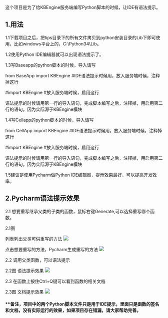 这个项目是为了给KBEngine服务端编写Python脚本的时候，让IDE有语法提示。

## 1.用法
1.1下载项目之后，把tips目录下的所有文件拷贝到python安装目录的Lib下即可使用，比如windows平台上的，C:\Python34\Lib。


1.2使用Python IDE编辑器就可以出现语法提示了。


1.3写Baseapp的python脚本的时候，导入请写


from  BaseApp import KBEngine #IDE语法提示时候用，放入服务端时候，注释掉这行


\#import KBEngine #放入服务端时候，启用这行



语法提示的时候请用第一行的导入语句，完成脚本编写之后，注释掉，用启用第二行的语句。因为实际源于KBEngine模块

1.4写Cellapp的python脚本的时候，导入请写

from  CellApp import KBEngine #IDE语法提示时候用，放入服务端时候，注释掉这行


\#import KBEngine #放入服务端时候，启用这行

语法提示的时候请用第一行的导入语句，完成脚本编写之后，注释掉，用启用第二行的语句。因为实际源于KBEngine模块

1.5建议是使用Pycharm做Python IDE编辑器，提示效果最好，可以提高开发效率。

## 2.Pycharm语法提示效果
2.1 想要重写继承父类的子类的函数，鼠标右键Generate,可以选择重写哪个函数。

2.1图

列表列出父类可供重写的方法
![](http://t2.qpic.cn/mblogpic/e40d9421ab85418772a0/2000)

点击想要重写的方法，Pycharm生成重写的方法
![](http://t2.qpic.cn/mblogpic/b4cb7833b91f6aa7788e/2000)




2.2 调用父类函数，可以语法提示

2.2图
语法提示效果
![](http://t2.qpic.cn/mblogpic/5e88bbe757ce36afbdbe/2000)



2.3 在函数上按住Ctrl+Q键可以看到函数的相关文档

2.3图
文档提示效果
![](http://t2.qpic.cn/mblogpic/8f48fd6888c3a9f366a6/2000)

#### **备注，项目中的两个Python脚本文件只是用于IDE提示，里面只是函数的签名和文档，没有实际运行的效果，如果项目存在错漏，请大家帮助完善。
